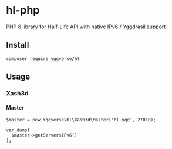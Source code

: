 # hl-php

PHP 8 library for Half-Life API with native IPv6 / Yggdrasil support

## Install

`composer require yggverse/hl`

## Usage

### Xash3d

#### Master

```
$master = new Yggverse\Hl\Xash3d\Master('hl.ygg', 27010);

var_dump(
  $master->getServersIPv6()
);
```